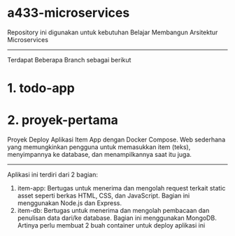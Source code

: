 # a433-microservices
Repository ini digunakan untuk kebutuhan Belajar Membangun Arsitektur Microservices

---

Terdapat Beberapa Branch sebagai berikut

# 1. todo-app

# 2. proyek-pertama
Proyek Deploy Aplikasi Item App dengan Docker Compose.
Web sederhana yang memungkinkan pengguna untuk memasukkan item (teks), menyimpannya ke database, dan menampilkannya saat itu juga.

---
Aplikasi ini terdiri dari 2 bagian:
1. item-app: Bertugas untuk menerima dan mengolah request terkait static asset seperti berkas HTML, CSS, dan JavaScript. Bagian ini menggunakan Node.js dan Express.
2. item-db: Bertugas untuk menerima dan mengolah pembacaan dan penulisan data dari/ke database. Bagian ini menggunakan MongoDB.
Artinya perlu membuat 2 buah container untuk deploy aplikasi ini

